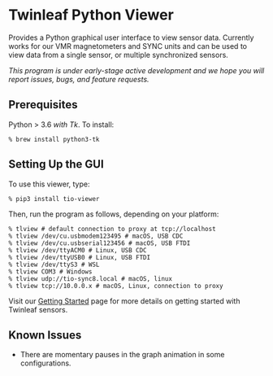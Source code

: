 # Twinleaf Python Viewer

Provides a Python graphical user interface to view sensor data. Currently works for our VMR magnetometers and SYNC units and can be used to view data from a single sensor, or multiple synchronized sensors. 

*This program is under early-stage active development and we hope you will report issues, bugs, and feature requests.*

## Prerequisites

Python > 3.6 *with Tk*. To install:

    % brew install python3-tk

## Setting Up the GUI

To use this viewer, type:

    % pip3 install tio-viewer

Then, run the program as follows, depending on your platform:

    % tlview # default connection to proxy at tcp://localhost
    % tlview /dev/cu.usbmodem123495 # macOS, USB CDC
    % tlview /dev/cu.usbserial123456 # macOS, USB FTDI
    % tlview /dev/ttyACM0 # Linux, USB CDC
    % tlview /dev/ttyUSB0 # Linux, USB FTDI
    % tlview /dev/ttyS3 # WSL
    % tlview COM3 # Windows
    % tlview udp://tio-sync8.local # macOS, linux
    % tlview tcp://10.0.0.x # macOS, Linux, connection to proxy

Visit our [Getting Started](https://twinleaf.com/start/) page for more details on getting started with Twinleaf sensors.

## Known Issues

- There are momentary pauses in the graph animation in some configurations.

